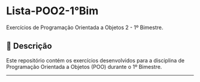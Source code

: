 # Lista-POO2-1°Bim
Exercícios de Programação Orientada a Objetos 2 - 1º Bimestre.

## 📖 Descrição
Este repositório contém os exercícios desenvolvidos para a disciplina de Programação Orientada a Objetos (POO) durante o 1º Bimestre.

---
